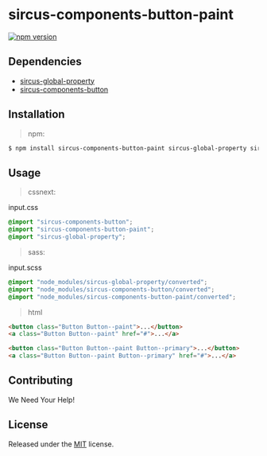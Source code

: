 # sircus-components-button-paint

[![npm version](https://img.shields.io/npm/v/sircus-components-button-paint.svg?style=flat)](https://www.npmjs.com/package/sircus-components-button-paint)

## Dependencies
- [sircus-global-property](https://github.com/sircus/global-property)
- [sircus-components-button](https://github.com/sircus/components-button)


## Installation

> npm:

```bash
$ npm install sircus-components-button-paint sircus-global-property sircus-components-button
```

## Usage

> cssnext:

input.css
```css
@import "sircus-components-button";
@import "sircus-components-button-paint";
@import "sircus-global-property";
```

> sass:

input.scss
```scss
@import "node_modules/sircus-global-property/converted";
@import "node_modules/sircus-components-button/converted";
@import "node_modules/sircus-components-button-paint/converted";
```


> html

```html
<button class="Button Button--paint">...</button>
<a class="Button Button--paint" href="#">...</a>

<button class="Button Button--paint Button--primary">...</button>
<a class="Button Button--paint Button--primary" href="#">...</a>

```


## Contributing

We Need Your Help!


## License
Released under the [MIT](https://github.com/sircus/license/blob/master/LICENSE) license.
